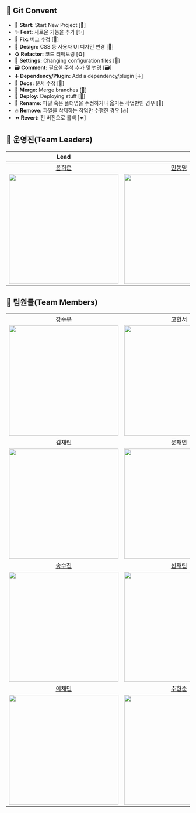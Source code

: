 ## 🎯 Git Convent

- 🎉 **Start:** Start New Project [:tada:]
- ✨ **Feat:** 새로운 기능을 추가 [:sparkles:]
- 🐛 **Fix:** 버그 수정 [:bug:]
- 🎨 **Design:** CSS 등 사용자 UI 디자인 변경 [:art:]
- ♻️ **Refactor:** 코드 리팩토링 [:recycle:]
- 🔧 **Settings:** Changing configuration files [:wrench:]
- 🗃️ **Comment:** 필요한 주석 추가 및 변경 [:card_file_box:]
- ➕ **Dependency/Plugin:** Add a dependency/plugin [:heavy_plus_sign:]
- 📝 **Docs:** 문서 수정 [:memo:]
- 🔀 **Merge:** Merge branches [:twisted_rightwards_arrows:]
- 🚀 **Deploy:** Deploying stuff [:rocket:]
- 🚚 **Rename:** 파일 혹은 폴더명을 수정하거나 옮기는 작업만인 경우 [:truck:]
- 🔥 **Remove:** 파일을 삭제하는 작업만 수행한 경우 [:fire:]
- ⏪️ **Revert:** 전 버전으로 롤백 [:rewind:]

## 🤩 운영진(Team Leaders)

|                                       Lead                                      |                                                                                 |                                                                                  |
|:-------------------------------------------------------------------------------:|:-------------------------------------------------------------------------------:|:--------------------------------------------------------------------------------:|
|                    [윤희준](https://github.com/uni-j-uni)                       |                      [민동명](https://github.com/zmarzmar)                      |                     [이윤정](https://github.com/E2YunJeong)                      |
| <img src="https://avatars.githubusercontent.com/u/118972548?v=4" width="300" /> | <img src="https://avatars.githubusercontent.com/u/145469952?v=4" width="300" /> | <img src="https://avatars.githubusercontent.com/u/163099474?v=4" width="300" /> |


## 🤩 팀원들(Team Members)
|                                                                                 |                                                                                |                                                                                 |                                                                                 |
|:-------------------------------------------------------------------------------:|:------------------------------------------------------------------------------:|:-------------------------------------------------------------------------------:|:-------------------------------------------------------------------------------:|
|                    [강수우](https://github.com/kangsuwoo)                       |                      [고현서](https://github.com/hyunseoko)                     |                     [금시언](https://github.com/Comeoksal)                      |                    [김나경](https://github.com/naooung)                        |
| <img src="https://avatars.githubusercontent.com/u/72612808?v=4" width="300" /> | <img src="https://avatars.githubusercontent.com/u/128693161?v=4" width="300" /> | <img src="https://avatars.githubusercontent.com/u/172238270?v=4" width="300" /> | <img src="https://avatars.githubusercontent.com/u/162952415?v=4" width="300" /> |
|                     [김채린](https://github.com/chaeelin)                       |                     [문재연](https://github.com/jaeyeonyy)                      |                     [박주용](https://github.com/pjuyong)                        |                      [사서연](https://github.com/SunSeoYeon)                    |
| <img src="https://avatars.githubusercontent.com/u/170619611?v=4" width="300" /> | <img src="https://avatars.githubusercontent.com/u/71226104?v=4" width="300" /> | <img src="https://avatars.githubusercontent.com/u/158154226?v=4" width="300" /> | <img src="https://avatars.githubusercontent.com/u/174882500?v=4" width="300" /> |
|                   [송수진](https://github.com/soojinsong)                       |                   [신채린](https://github.com/shinchaerin79)                    |                       [심서현](https://github.com/simGPT)                       |                     [윤해민](https://github.com/hamtorygoals)                    |
| <img src="https://avatars.githubusercontent.com/u/162791828?v=4" width="300" /> | <img src="https://avatars.githubusercontent.com/u/166346480?v=4" width="300" /> | <img src="https://avatars.githubusercontent.com/u/151374157?v=4" width="300" /> | <img src="https://avatars.githubusercontent.com/u/154819055?v=4" width="300" /> |
|                         [이채민](https://github.com/2cmin)                      |                       [주현준](https://github.com/bikooju)                      |
| <img src="https://avatars.githubusercontent.com/u/124021888?v=4" width="300" /> | <img src="https://avatars.githubusercontent.com/u/170635800?v=4" width="300" /> |
